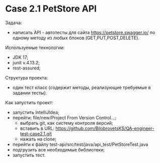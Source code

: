# Case 2.1 PetStore API
Задача:
- написать API - автотесты для сайта https://petstore.swagger.io/ по одному методу из любых блоков (GET,PUT,POST,DELETE).

Используемые технологии:
- JDK 17;
- junit v.4.13.2;
- rest-assured;

Структура проекта:
- один тест класс (содержит методы, реализующие требуемые в задании тесты).

Как запустить проект:
- запустить IntelliJIdea;
- перейти: file/new/Project From Version Control…;
  - выбрать git, как систему контроля версий;
  - вставить в URL: https://github.com/BilobrovetsKS/QA-engineer-test-case2.1.git
  - нажать на clone;
- перейти к файлу test-api/src/test/java/api_test/PetStoreTest.java
- подгрузить все необходимые библиотеки;
- запустить тест.
